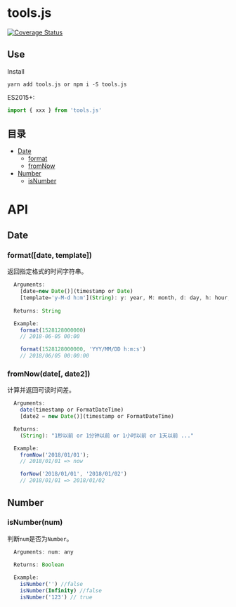 # tools.js
[![Coverage Status](https://coveralls.io/repos/github/liushuangbill/dates.js/badge.svg?branch=master)](https://coveralls.io/github/liushuangbill/dates.js?branch=master)

## Use
Install
```
yarn add tools.js or npm i -S tools.js
```

ES2015+:
```js
import { xxx } from 'tools.js'
```

## 目录
- [Date](#date)
  - [format](#formatdate-template)
  - [fromNow](#fromnowdate-date2)
- [Number](#number)
  - [isNumber](#isnumbernum)

# API

## Date

### format([date, template])
返回指定格式的时间字符串。
```js
  Arguments:
    [date=new Date()](timestamp or Date)
    [template='y-M-d h:m'](String): y: year, M: month, d: day, h: hour, m: minute, s: second
    
  Returns: String

  Example:
    format(1528128000000)
    // 2018-06-05 00:00

    format(1528128000000, 'YYY/MM/DD h:m:s')
    // 2018/06/05 00:00:00
```

### fromNow(date[, date2])
计算并返回可读时间差。
```js
  Arguments:
    date(timestamp or FormatDateTime)
    [date2 = new Date()](timestamp or FormatDateTime)

  Returns:
    (String): "1秒以前 or 1分钟以前 or 1小时以前 or 1天以前 ..."

  Example:
    fromNow('2018/01/01');
    // 2018/01/01 => now

    forNow('2018/01/01', '2018/01/02')
    // 2018/01/01 => 2018/01/02
```

## Number

### isNumber(num)
判断`num`是否为`Number`。
```js
  Arguments: num: any

  Returns: Boolean
  
  Example:
    isNumber('') //false
    isNumber(Infinity) //false
    isNumber('123') // true
```


